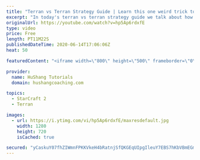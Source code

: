 ```yaml
---
title: "Terran vs Terran Strategy Guide | Learn this one weird trick to macro like a GM"
excerpt: "In today's terran vs terran strategy guide we talk about how you can continue to improve your macro into diamond and masters, where everyone is already making scv's consistently. What more could there be right? Let's take a look!  Terran vs Terran Guide | Learn this one weird trick to macro like a GM"
originalUrl: https://youtube.com/watch?v=hp5Ap6rdxfE
type: video
price: Free
length: PT11M22S
publishedDateTime: 2020-06-14T17:06:06Z
heat: 50

featuredContent: "<iframe width=\"800\" height=\"500\" frameborder=\"0\" src=\"https://www.youtube.com/embed/hp5Ap6rdxfE\" allow=\"accelerometer; autoplay; encrypted-media; gyroscope; picture-in-picture\" allowfullscreen></iframe>"

provider:
  name: HuShang Tutorials
  domain: hushangcoaching.com

topics:
  - StarCraft 2
  - Terran

images:
  - url: https://i.ytimg.com/vi/hp5Ap6rdxfE/maxresdefault.jpg
    width: 1280
    height: 720
    isCached: true

secured: "yCaskuY07fhZIWmnFPKKVkeH4bRatnjSfQKGEqUIpgIleuY7EBS7hKbVBmEGmZmzNGZjKCCFa7KFAPZvtWvpMFDZLOFVoIU/g2PfdOJDfSA3fzbMMRzdxxwXqIgRFAclk0iMzgnAm5QPBFK+4nkgGcjjVIDMZ2nwsyHPTpqQHxOloGj8MDaJ1rGQwnJaLoSJlU0QmFJI08M1SbH3DBh8J4XK5ntL20oeK67CZk7y78cFYG30AWnxYNowjIk6fgERYuhjMlgqXmvIZdKXrkNnEcJoU0XVStbaNy/NQZY9XGehyX9I6sCuyaGuLVedDv8b995l8WbKIKhVwRhTDSro2C8ucYkHJ33dF0BsbvN/AVTB3qM453ZwmSLFq13ar6teI91AOyz7bzmxdOA24gk9GKhn0pXEZE/2lTus97Q5pBo=;B1cI6FqXo7RYWa1L5G81/Q=="
---
```


